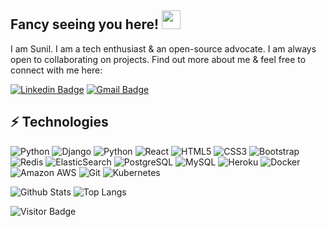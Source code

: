 ## Fancy seeing you here! <img src="https://raw.githubusercontent.com/aemmadi/aemmadi/master/wave.gif" width="30px">

I am Sunil. I am a tech enthusiast & an open-source advocate. I am always open to collaborating on projects. Find out more about me & feel free to connect with me here:

[![Linkedin Badge](https://img.shields.io/badge/-sunil-blue?style=flat-square&logo=Linkedin&logoColor=white&link=https://www.linkedin.com/in/sunil-subramanya-bs-301188169/)](https://www.linkedin.com/in/sunil-subramanya-bs-301188169/)
[![Gmail Badge](https://img.shields.io/badge/-sunil1996@gmail.com-c14438?style=flat-square&logo=Gmail&logoColor=white&link=mailto:sunil1996@gmail.com)](mailto:sunil1996@gmail.com)

## ⚡ Technologies

![Python](https://img.shields.io/badge/-Python-black?style=flat-square&logo=Python)
![Django](https://img.shields.io/badge/-Django-black?style=flat-square&logo=django)
![Python](https://img.shields.io/badge/-Flask-black?style=flat-square&logo=Python)
![React](https://img.shields.io/badge/-React-black?style=flat-square&logo=react)
![HTML5](https://img.shields.io/badge/-HTML5-E34F26?style=flat-square&logo=html5&logoColor=white)
![CSS3](https://img.shields.io/badge/-CSS3-1572B6?style=flat-square&logo=css3)
![Bootstrap](https://img.shields.io/badge/-Bootstrap-563D7C?style=flat-square&logo=bootstrap)
![Redis](https://img.shields.io/badge/-Redis-black?style=flat-square&logo=Redis)
![ElasticSearch](https://img.shields.io/badge/-ElasticSearch-005571?style=flat-square&logo=elasticsearch)
![PostgreSQL](https://img.shields.io/badge/-PostgreSQL-336791?style=flat-square&logo=postgresql)
![MySQL](https://img.shields.io/badge/-MySQL-black?style=flat-square&logo=mysql)
![Heroku](https://img.shields.io/badge/-Heroku-430098?style=flat-square&logo=heroku)
![Docker](https://img.shields.io/badge/-Docker-black?style=flat-square&logo=docker)
![Amazon AWS](https://img.shields.io/badge/Amazon%20AWS-232F3E?style=flat-square&logo=amazon-aws)
![Git](https://img.shields.io/badge/-Git-black?style=flat-square&logo=git)
![Kubernetes](https://img.shields.io/badge/-kubernetes-purple?style=flat-square&logo=kubernetes)


![Github Stats](https://github-readme-stats.vercel.app/api?username=sunilRF9&count_private=true&show_icons=true&include_all_commits=true)
![Top Langs](https://github-readme-stats.vercel.app/api/top-langs/?username=sunilRF9&hide=TeX&layout=compact)

![Visitor Badge](https://visitor-badge.laobi.icu/badge?page_id=sunilRF9.sunilRF9)
